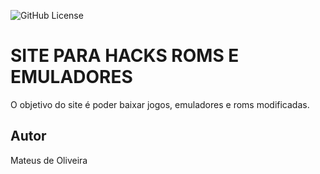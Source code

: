 ![GitHub License](https://img.shields.io/github/license/mattesilva/hub-links?style=flat-square)

# SITE PARA HACKS ROMS E EMULADORES
O objetivo do site é poder baixar jogos, emuladores e roms modificadas.
## Autor
Mateus de Oliveira
